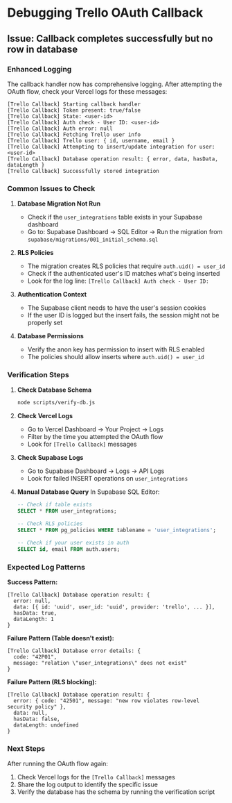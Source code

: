 # Debugging Trello OAuth Callback

## Issue: Callback completes successfully but no row in database

### Enhanced Logging

The callback handler now has comprehensive logging. After attempting the OAuth flow, check your Vercel logs for these messages:

```
[Trello Callback] Starting callback handler
[Trello Callback] Token present: true/false
[Trello Callback] State: <user-id>
[Trello Callback] Auth check - User ID: <user-id>
[Trello Callback] Auth error: null
[Trello Callback] Fetching Trello user info
[Trello Callback] Trello user: { id, username, email }
[Trello Callback] Attempting to insert/update integration for user: <user-id>
[Trello Callback] Database operation result: { error, data, hasData, dataLength }
[Trello Callback] Successfully stored integration
```

### Common Issues to Check

1. **Database Migration Not Run**
   - Check if the `user_integrations` table exists in your Supabase dashboard
   - Go to: Supabase Dashboard → SQL Editor → Run the migration from `supabase/migrations/001_initial_schema.sql`

2. **RLS Policies**
   - The migration creates RLS policies that require `auth.uid() = user_id`
   - Check if the authenticated user's ID matches what's being inserted
   - Look for the log line: `[Trello Callback] Auth check - User ID:`

3. **Authentication Context**
   - The Supabase client needs to have the user's session cookies
   - If the user ID is logged but the insert fails, the session might not be properly set

4. **Database Permissions**
   - Verify the anon key has permission to insert with RLS enabled
   - The policies should allow inserts where `auth.uid() = user_id`

### Verification Steps

1. **Check Database Schema**
   ```bash
   node scripts/verify-db.js
   ```

2. **Check Vercel Logs**
   - Go to Vercel Dashboard → Your Project → Logs
   - Filter by the time you attempted the OAuth flow
   - Look for `[Trello Callback]` messages

3. **Check Supabase Logs**
   - Go to Supabase Dashboard → Logs → API Logs
   - Look for failed INSERT operations on `user_integrations`

4. **Manual Database Query**
   In Supabase SQL Editor:
   ```sql
   -- Check if table exists
   SELECT * FROM user_integrations;

   -- Check RLS policies
   SELECT * FROM pg_policies WHERE tablename = 'user_integrations';

   -- Check if your user exists in auth
   SELECT id, email FROM auth.users;
   ```

### Expected Log Patterns

**Success Pattern:**
```
[Trello Callback] Database operation result: {
  error: null,
  data: [{ id: 'uuid', user_id: 'uuid', provider: 'trello', ... }],
  hasData: true,
  dataLength: 1
}
```

**Failure Pattern (Table doesn't exist):**
```
[Trello Callback] Database error details: {
  code: "42P01",
  message: "relation \"user_integrations\" does not exist"
}
```

**Failure Pattern (RLS blocking):**
```
[Trello Callback] Database operation result: {
  error: { code: "42501", message: "new row violates row-level security policy" },
  data: null,
  hasData: false,
  dataLength: undefined
}
```

### Next Steps

After running the OAuth flow again:
1. Check Vercel logs for the `[Trello Callback]` messages
2. Share the log output to identify the specific issue
3. Verify the database has the schema by running the verification script

